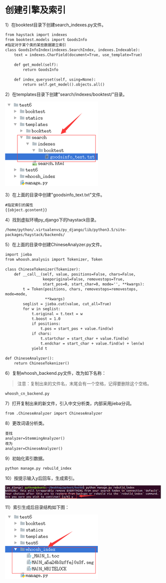 # 创建引擎及索引

1）在booktest目录下创建search_indexes.py文件。

```
from haystack import indexes
from booktest.models import GoodsInfo
#指定对于某个类的某些数据建立索引
class GoodsInfoIndex(indexes.SearchIndex, indexes.Indexable):
    text = indexes.CharField(document=True, use_template=True)

    def get_model(self):
        return GoodsInfo

    def index_queryset(self, using=None):
        return self.get_model().objects.all()
```

2）在templates目录下创建"search/indexes/booktest/"目录。

![全文检索](images/p3_1_1.png)

3）在上面的目录中创建"goodsinfo_text.txt"文件。

```
#指定索引的属性
{{object.gcontent}}
```

4）找到虚拟环境py_django下的haystack目录。

```
/home/python/.virtualenvs/py_django/lib/python3.5/site-packages/haystack/backends/
```

5）在上面的目录中创建ChineseAnalyzer.py文件。

```
import jieba
from whoosh.analysis import Tokenizer, Token

class ChineseTokenizer(Tokenizer):
    def __call__(self, value, positions=False, chars=False,
                 keeporiginal=False, removestops=True,
                 start_pos=0, start_char=0, mode='', **kwargs):
        t = Token(positions, chars, removestops=removestops, mode=mode,
                  **kwargs)
        seglist = jieba.cut(value, cut_all=True)
        for w in seglist:
            t.original = t.text = w
            t.boost = 1.0
            if positions:
                t.pos = start_pos + value.find(w)
            if chars:
                t.startchar = start_char + value.find(w)
                t.endchar = start_char + value.find(w) + len(w)
            yield t

def ChineseAnalyzer():
    return ChineseTokenizer()
```

6）复制whoosh_backend.py文件，改为如下名称：
> 注意：复制出来的文件名，末尾会有一个空格，记得要删除这个空格。

```
whoosh_cn_backend.py
```

7）打开复制出来的新文件，引入中文分析类，内部采用jieba分词。

```
from .ChineseAnalyzer import ChineseAnalyzer
```

8）更改词语分析类。
```
查找
analyzer=StemmingAnalyzer()
改为
analyzer=ChineseAnalyzer()
```

9）初始化索引数据。
```
python manage.py rebuild_index
```

10）按提示输入y后回车，生成索引。

![全文检索](images/p3_1_2.png)

11）索引生成后目录结构如下图：

![全文检索](images/p3_1_3.png)
